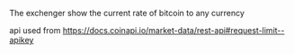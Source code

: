 The exchenger show the current rate of bitcoin to any currency

api used from https://docs.coinapi.io/market-data/rest-api#request-limit--apikey
